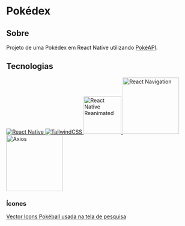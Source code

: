 # Pokédex

## Sobre

Projeto de uma Pokédex em React Native utilizando <a href="https://pokeapi.co" target="_blank">PokéAPI</a>.

## Tecnologias

<div>
    <a href="https://reactnative.dev">
        <img alt="React Native" title="React Native"
            src="https://img.shields.io/badge/React_Native-20232A?style=for-the-badge&logo=react&logoColor=61DAFB">
    </a>
    <a href="https://tailwindcss.com">
        <img alt="TailwindCSS" title="TailwindCSS"
            src="https://img.shields.io/badge/Tailwind_CSS-38B2AC?style=for-the-badge&logo=tailwind-css&logoColor=white">
    </a>
    <a href="https://docs.swmansion.com/react-native-reanimated/">
        <img alt="React Native Reanimated" title="React Native Reanimated"
        src="https://user-images.githubusercontent.com/53589614/218561594-4bf01032-0550-4758-837e-cb34ce03de7b.png"
        width="100">
    </a>
    <a href="https://reactnavigation.org">
        <img alt="React Navigation" title="React Navigation"
        src="https://user-images.githubusercontent.com/53589614/218565543-f7e2371c-d611-4308-ade0-41cdeac3cb54.png"
        width="150">
    </a>
    <a href="https://axios-http.com/ptbr/docs/intro">
        <img alt="Axios" title="Axios"
        src="https://user-images.githubusercontent.com/53589614/197038100-0a040627-c9e2-44a1-8bcf-d4f9bf276e68.png"
        width="150">
    </a>
</div>

### Ícones

<a href="https://github.com/oblador/react-native-vector-icons">
    Vector Icons
</a>

<a href="https://www.pngall.com/pokeball-png/download/40242">
    Pokéball usada na tela de pesquisa
</a>
